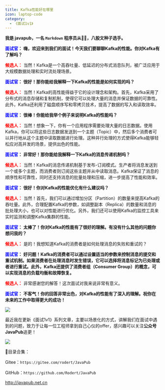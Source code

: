 ```yaml
---
title: Kafka性能好在哪里
icon: laptop-code
category:
  - 《面试1v1》
---
```






**我是 javapub，一名 `Markdown` 程序员从👨‍💻，八股文种子选手。**







**<font color=blue>面试官</font>： 嗨，欢迎来到我们的面试！今天我们要聊聊Kafka的性能。你对Kafka有了解吗？**

**<font color=red>候选人：</font>** 当然！Kafka是一个高吞吐量、低延迟的分布式消息队列，被广泛应用于大规模数据处理和实时流处理场景。

**<font color=blue>面试官</font>： 很好！那你能给我解释一下Kafka的性能是如何实现的吗？**

**<font color=red>候选人：</font>** 当然！Kafka的高性能得益于它的设计理念和架构。首先，Kafka采用了分布式的消息存储和复制机制，使得它可以处理大量的消息并保证数据的可靠性。此外，Kafka还利用了磁盘顺序写和零拷贝技术，提高了数据的写入和读取效率。

**<font color=blue>面试官</font>： 很棒！你能给我举个例子来说明Kafka的性能吗？**

**<font color=red>候选人：</font>** 当然！想象一下，你有一个应用程序需要处理大量的日志数据。使用Kafka，你可以将这些日志数据发送到一个主题（Topic）中，然后多个消费者可以并行地从这个主题中读取数据进行处理。这种并行处理的方式使得Kafka能够轻松应对高并发的场景，提供出色的性能。

**<font color=blue>面试官</font>： 非常好！那你能给我解释一下Kafka的消息传递机制吗？**

**<font color=red>候选人：</font>** 当然！Kafka的消息传递机制基于发布-订阅模式。生产者将消息发送到一个或多个主题，而消费者则订阅这些主题并从中读取消息。Kafka保证了消息的顺序性和可靠性，同时还支持消息的批量处理和压缩，进一步提高了性能和效率。

**<font color=blue>面试官</font>： 很好！你对Kafka的性能优化有什么建议吗？**

**<font color=red>候选人：</font>** 当然！首先，我们可以通过增加分区（Partition）的数量来提高Kafka的吞吐量。此外，合理配置Kafka的参数，如调整副本（Replica）的数量和消息的批处理大小，也可以对性能进行优化。另外，我们还可以使用Kafka的监控工具来实时监测和调整Kafka集群的性能。

**<font color=blue>面试官</font>： 太棒了！你对Kafka的性能有了很好的理解。有没有什么其他的问题你想问我的？**

**<font color=red>候选人：</font>** 是的！我想知道Kafka的消费者是如何处理消息的失败和重试的？

**<font color=blue>面试官</font>： 好问题！Kafka的消费者可以通过设置适当的参数来控制消息的提交和重试机制。如果消费者在处理消息时发生错误，它可以选择将消息标记为已处理或者进行重试。此外，Kafka还提供了消费者组（Consumer Group）的概念，可以实现消息的负载均衡和故障恢复。**

**<font color=red>候选人：</font>** 非常感谢您的解答！这次面试对我来说非常有意义。

**<font color=blue>面试官</font>： 不客气！你的回答非常出色，对Kafka的性能有了深入的理解。祝你在未来的工作中取得更大的成功！**






![](https://ghproxy.com/https://raw.githubusercontent.com/Rodert/javapub_oss/main/other/36.jpg?raw=true)


最近我在更新《面试1v1》系列文章，主要以场景化的方式，讲解我们在面试中遇到的问题，致力于让每一位工程师拿到自己心仪的offer，感兴趣可以关注**公众号JavaPub**追更！


![](https://ghproxy.com/https://raw.githubusercontent.com/Rodert/javapub_oss/main/common/javapub-qr-code.png?raw=true)


🎁目录合集：

Gitee：`https://gitee.com/rodert/JavaPub`

GitHub：`https://github.com/Rodert/JavaPub`


<http://javapub.net.cn>


